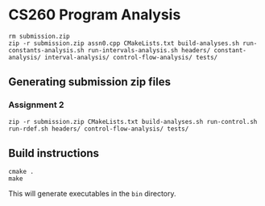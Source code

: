 # CS260 Program Analysis

```
rm submission.zip
zip -r submission.zip assn0.cpp CMakeLists.txt build-analyses.sh run-constants-analysis.sh run-intervals-analysis.sh headers/ constant-analysis/ interval-analysis/ control-flow-analysis/ tests/
```
## Generating submission zip files
### Assignment 2
```
zip -r submission.zip CMakeLists.txt build-analyses.sh run-control.sh run-rdef.sh headers/ control-flow-analysis/ tests/ 
```

## Build instructions

```
cmake .
make
```

This will generate executables in the `bin` directory.

